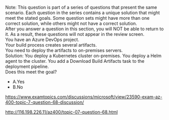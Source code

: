 Note: This question is part of a series of questions that present the same scenario. Each question in the series contains a unique solution that might meet the stated goals. Some question sets might have more than one correct solution, while others might not have a correct solution.<br/>After you answer a question in this section, you will NOT be able to return to it. As a result, these questions will not appear in the review screen.<br/>You have an Azure DevOps project.<br/>Your build process creates several artifacts.<br/>You need to deploy the artifacts to on-premises servers.<br/>Solution: You deploy a Kubernetes cluster on-premises. You deploy a Helm agent to the cluster. You add a Download Build Artifacts task to the deployment pipeline.<br/>Does this meet the goal?<br/><ul><li class="multi-choice-item"><span class="multi-choice-letter" data-choice-letter="A">A.</span>Yes</li><li class="multi-choice-item correct-hidden"><span class="multi-choice-letter" data-choice-letter="B">B.</span>No</li></ul><p><a href="https://www.examtopics.com/discussions/microsoft/view/23590-exam-az-400-topic-7-question-68-discussion/">https://www.examtopics.com/discussions/microsoft/view/23590-exam-az-400-topic-7-question-68-discussion/</a></p><p><a href="http://116.198.226.11/az400/topic-07-question-68.html">http://116.198.226.11/az400/topic-07-question-68.html</a></p><script src="https://giscus.app/client.js"                    data-repo="azsamples/az204"                    data-repo-id="R_kgDOMRXzDQ"                    data-category="General"                    data-category-id="DIC_kwDOMRXzDc4Cgi27"                    data-mapping="pathname"                    data-strict="0"                    data-reactions-enabled="0"                    data-emit-metadata="0"                    data-input-position="bottom"                    data-theme="preferred_color_scheme"                    data-lang="en"                    crossorigin="anonymous"                    async>                    </script>